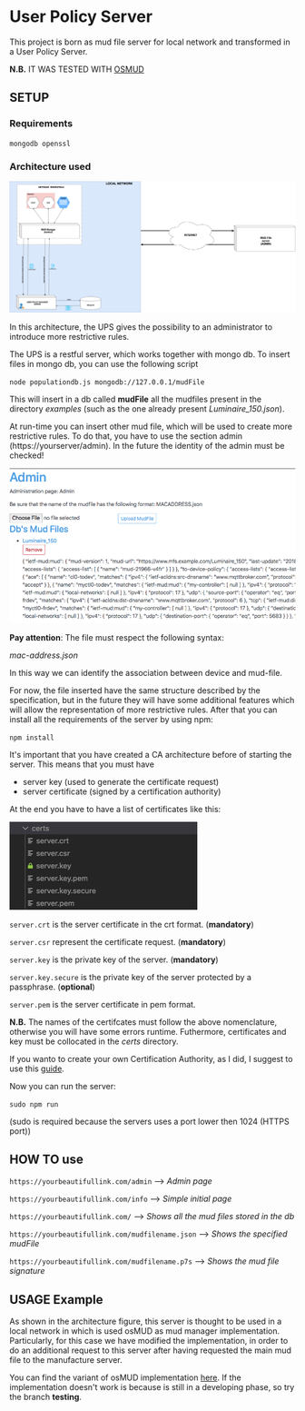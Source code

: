 # User Policy Server

This project is born as mud file server for local network and transformed in a User Policy Server.

**N.B.** IT WAS TESTED WITH [OSMUD](https://github.com/osmud/)

## SETUP

### Requirements

```
mongodb openssl
```

### Architecture used
<img src="img/user_policy_manager.png">

In this architecture, the UPS gives the possibility to an administrator to introduce more restrictive rules. 

The UPS is a restful server, which works together with mongo db.
To insert files in mongo db, you can use the following script

`
node populationdb.js mongodb://127.0.0.1/mudFile
`

This will insert in a db called **mudFile** all the mudfiles present in the directory *examples* (such as the one already present *Luminaire_150.json*).

At run-time you can insert other mud file, which will be used to create more restrictive rules. To do that, you have to use the section admin (https://yourserver/admin). In the future the identity of the admin must be checked!

<img src="img/admin_screenshot.png">

**Pay attention**: The file must respect the following syntax:

*mac-address.json*

In this way we can identify the association between device and mud-file.

For now, the file inserted have the same structure described by the specification, but in the future they will have some additional features which will allow the representation of more restrictive rules.
After that you can install all the requirements of the server by using npm:

`
npm install
`

It's important that you have created a CA architecture before of starting the server. This means that you must have

* server key (used to generate the certificate request)
* server certificate (signed by a certification authority)

At the end you have to have a list of certificates like this:

<img src="img/listcertificates.png">

`server.crt` is the server certificate in the crt format. (**mandatory**)

`server.csr` represent the certificate request. (**mandatory**)

`server.key` is the private key of the server. (**mandatory**)

`server.key.secure` is the private key of the server protected by a passphrase. (**optional**)

``server.pem`` is the server certificate in pem format.

**N.B.** The names of the certifcates must follow the above nomenclature, otherwise you will have some errors runtime. Futhermore, certificates and key must be collocated in the *certs* directory.

If you wanto to create your own Certification Authority, as I did, I suggest to use this [guide](https://help.ubuntu.com/lts/serverguide/certificates-and-security.html).

Now you can run the server:

`sudo npm run`

(sudo is required because the servers uses a port lower then 1024 (HTTPS port))

## HOW TO use

`https://yourbeautifullink.com/admin` --> *Admin page*

`https://yourbeautifullink.com/info` --> *Simple initial page*

`https://yourbeautifullink.com/` --> *Shows all the mud files stored in the db*

`https://yourbeautifullink.com/mudfilename.json` --> *Shows the specified mudFile*

`https://yourbeautifullink.com/mudfilename.p7s` --> *Shows the mud file signature*

## USAGE Example

As shown in the architecture figure, this server is thought to be used in a local network in which is used osMUD as mud manager implementation. Particularly, for this case we have modified the implementation, in order to do an additional request to this server after having requested the main mud file to the manufacture server. 

You can find the variant of osMUD implementation [here](https://github.com/aferaudo/osmud). If the implementation doesn't work is because is still in a developing phase, so try the branch **testing**.